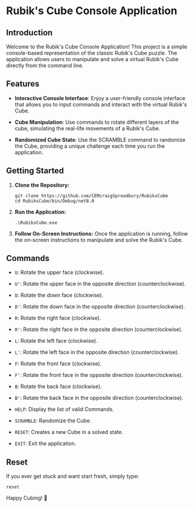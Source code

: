 # Rubik's Cube Console Application

## Introduction

Welcome to the Rubik's Cube Console Application! This project is a simple console-based representation of the classic Rubik's Cube puzzle. The application allows users to manipulate and solve a virtual Rubik's Cube directly from the command line.

## Features

- **Interactive Console Interface**: Enjoy a user-friendly console interface that allows you to input commands and interact with the virtual Rubik's Cube.

- **Cube Manipulation**: Use commands to rotate different layers of the cube, simulating the real-life movements of a Rubik's Cube.

- **Randomized Cube State**: Use the SCRAMBLE command to randomize the Cube, providing a unique challenge each time you run the application.

## Getting Started

1. **Clone the Repository:**
   ```
   git clone https://github.com/CEMcraigSpreadbury/RubiksCube
   cd RubiksCube/bin/Debug/net8.0
   ```

2. **Run the Application:**
   ```
   .\RubiksCube.exe
   ```

3. **Follow On-Screen Instructions:**
   Once the application is running, follow the on-screen instructions to manipulate and solve the Rubik's Cube.

## Commands

- `U`: Rotate the upper face (clockwise).
- `U'`: Rotate the upper face in the opposite direction (counterclockwise).
- `D`: Rotate the down face (clockwise).
- `D'`: Rotate the down face in the opposite direction (counterclockwise).
- `R`: Rotate the right face (clockwise).
- `R'`: Rotate the right face in the opposite direction (counterclockwise).
- `L`: Rotate the left face (clockwise).
- `L'`: Rotate the left face in the opposite direction (counterclockwise).
- `F`: Rotate the front face (clockwise).
- `F'`: Rotate the front face in the opposite direction (counterclockwise).
- `B`: Rotate the back face (clockwise).
- `B'`: Rotate the back face in the opposite direction (counterclockwise).

- `HELP`: Display the list of valid Commands.
- `SCRAMBLE`: Randomize the Cube.
- `RESET`: Creates a new Cube in a solved state.
- `EXIT`: Exit the application.

## Reset

If you ever get stuck and want start fresh, simply type:
```
reset
```

Happy Cubing! 🎉
